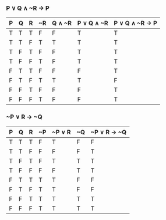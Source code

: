 ### P ∨ Q ∧ ~R → P

| P   | Q   | R   | ~R  | Q ∧ ~R | P ∨ Q ∧ ~R | P ∨ Q ∧ ~R → P |
| --- | --- | --- | --- | ------ | ---------- | -------------- |
| T   | T   | T   | F   | F      | T          | T              |
| T   | T   | F   | T   | T      | T          | T              |
| T   | F   | T   | F   | F      | T          | T              |
| T   | F   | F   | T   | F      | T          | T              |
| F   | T   | T   | F   | F      | F          | T              |
| F   | T   | F   | T   | T      | T          | F              |
| F   | F   | T   | F   | F      | F          | T              |
| F   | F   | F   | T   | F      | F          | T              |

### ~P ∨ R → ~Q

| P   | Q   | R   | ~P  | ~P ∨ R | ~Q  | ~P ∨ R → ~Q |
| --- | --- | --- | --- | ------ | --- | ----------- |
| T   | T   | T   | F   | T      | F   | F           |
| T   | T   | F   | F   | F      | F   | T           |
| T   | F   | T   | F   | T      | T   | T           |
| T   | F   | F   | F   | F      | T   | T           |
| F   | T   | T   | T   | T      | F   | F           |
| F   | T   | F   | T   | T      | F   | F           |
| F   | F   | T   | T   | T      | T   | T           |
| F   | F   | F   | T   | T      | T   | T           |
